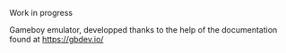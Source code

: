 Work in progress

Gameboy emulator, developped thanks to the help of the documentation found at https://gbdev.io/
